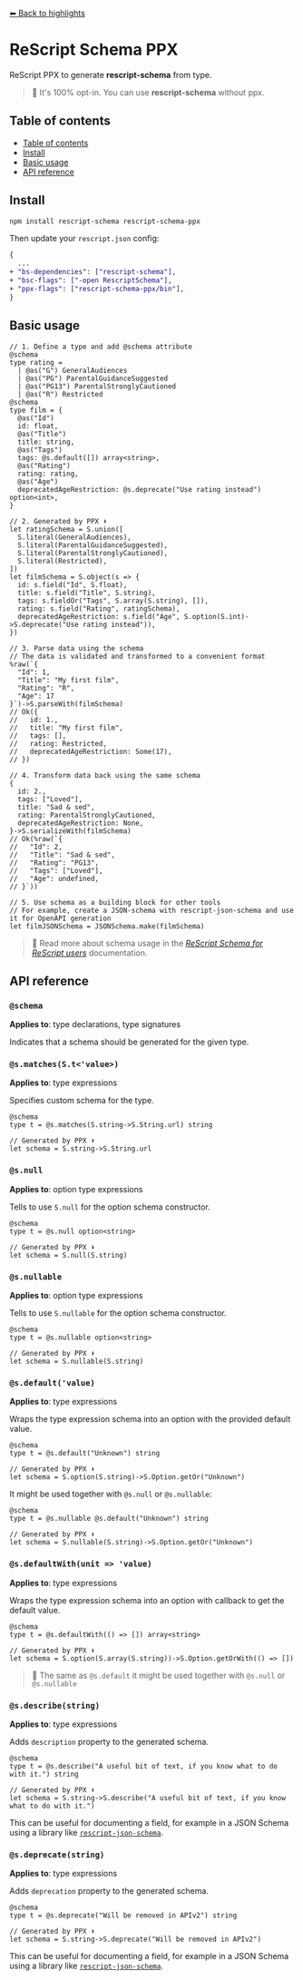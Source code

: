 [⬅ Back to highlights](/README.md)

# ReScript Schema PPX

ReScript PPX to generate **rescript-schema** from type.

> 🧠 It's 100% opt-in. You can use **rescript-schema** without ppx.

## Table of contents

- [Table of contents](#table-of-contents)
- [Install](#install)
- [Basic usage](#basic-usage)
- [API reference](#api-reference)

## Install

```sh
npm install rescript-schema rescript-schema-ppx
```

Then update your `rescript.json` config:

```diff
{
  ...
+ "bs-dependencies": ["rescript-schema"],
+ "bsc-flags": ["-open RescriptSchema"],
+ "ppx-flags": ["rescript-schema-ppx/bin"],
}
```

## Basic usage

```rescript
// 1. Define a type and add @schema attribute
@schema
type rating =
  | @as("G") GeneralAudiences
  | @as("PG") ParentalGuidanceSuggested
  | @as("PG13") ParentalStronglyCautioned
  | @as("R") Restricted
@schema
type film = {
  @as("Id")
  id: float,
  @as("Title")
  title: string,
  @as("Tags")
  tags: @s.default([]) array<string>,
  @as("Rating")
  rating: rating,
  @as("Age")
  deprecatedAgeRestriction: @s.deprecate("Use rating instead") option<int>,
}

// 2. Generated by PPX ⬇️
let ratingSchema = S.union([
  S.literal(GeneralAudiences),
  S.literal(ParentalGuidanceSuggested),
  S.literal(ParentalStronglyCautioned),
  S.literal(Restricted),
])
let filmSchema = S.object(s => {
  id: s.field("Id", S.float),
  title: s.field("Title", S.string),
  tags: s.fieldOr("Tags", S.array(S.string), []),
  rating: s.field("Rating", ratingSchema),
  deprecatedAgeRestriction: s.field("Age", S.option(S.int)->S.deprecate("Use rating instead")),
})

// 3. Parse data using the schema
// The data is validated and transformed to a convenient format
%raw(`{
  "Id": 1,
  "Title": "My first film",
  "Rating": "R",
  "Age": 17
}`)->S.parseWith(filmSchema)
// Ok({
//   id: 1.,
//   title: "My first film",
//   tags: [],
//   rating: Restricted,
//   deprecatedAgeRestriction: Some(17),
// })

// 4. Transform data back using the same schema
{
  id: 2.,
  tags: ["Loved"],
  title: "Sad & sed",
  rating: ParentalStronglyCautioned,
  deprecatedAgeRestriction: None,
}->S.serializeWith(filmSchema)
// Ok(%raw(`{
//   "Id": 2,
//   "Title": "Sad & sed",
//   "Rating": "PG13",
//   "Tags": ["Loved"],
//   "Age": undefined,
// }`))

// 5. Use schema as a building block for other tools
// For example, create a JSON-schema with rescript-json-schema and use it for OpenAPI generation
let filmJSONSchema = JSONSchema.make(filmSchema)
```

> 🧠 Read more about schema usage in the _[ReScript Schema for ReScript users](/docs/rescript-usage.md)_ documentation.

## API reference

### `@schema`

**Applies to**: type declarations, type signatures

Indicates that a schema should be generated for the given type.

### `@s.matches(S.t<'value>)`

**Applies to**: type expressions

Specifies custom schema for the type.

```rescript
@schema
type t = @s.matches(S.string->S.String.url) string

// Generated by PPX ⬇️
let schema = S.string->S.String.url
```

### `@s.null`

**Applies to**: option type expressions

Tells to use `S.null` for the option schema constructor.

```rescript
@schema
type t = @s.null option<string>

// Generated by PPX ⬇️
let schema = S.null(S.string)
```

### `@s.nullable`

**Applies to**: option type expressions

Tells to use `S.nullable` for the option schema constructor.

```rescript
@schema
type t = @s.nullable option<string>

// Generated by PPX ⬇️
let schema = S.nullable(S.string)
```

### `@s.default('value)`

**Applies to**: type expressions

Wraps the type expression schema into an option with the provided default value.

```rescript
@schema
type t = @s.default("Unknown") string

// Generated by PPX ⬇️
let schema = S.option(S.string)->S.Option.getOr("Unknown")
```

It might be used together with `@s.null` or `@s.nullable`:

```rescript
@schema
type t = @s.nullable @s.default("Unknown") string

// Generated by PPX ⬇️
let schema = S.nullable(S.string)->S.Option.getOr("Unknown")
```

### `@s.defaultWith(unit => 'value)`

**Applies to**: type expressions

Wraps the type expression schema into an option with callback to get the default value.

```rescript
@schema
type t = @s.defaultWith(() => []) array<string>

// Generated by PPX ⬇️
let schema = S.option(S.array(S.string))->S.Option.getOrWith(() => [])
```

> 🧠 The same as `@s.default` it might be used together with `@s.null` or `@s.nullable`

### `@s.describe(string)`

**Applies to**: type expressions

Adds `description` property to the generated schema.

```rescript
@schema
type t = @s.describe("A useful bit of text, if you know what to do with it.") string

// Generated by PPX ⬇️
let schema = S.string->S.describe("A useful bit of text, if you know what to do with it.")
```

This can be useful for documenting a field, for example in a JSON Schema using a library like [`rescript-json-schema`](https://github.com/DZakh/rescript-json-schema).

### `@s.deprecate(string)`

**Applies to**: type expressions

Adds `deprecation` property to the generated schema.

```rescript
@schema
type t = @s.deprecate("Will be removed in APIv2") string

// Generated by PPX ⬇️
let schema = S.string->S.deprecate("Will be removed in APIv2")
```

This can be useful for documenting a field, for example in a JSON Schema using a library like [`rescript-json-schema`](https://github.com/DZakh/rescript-json-schema).
